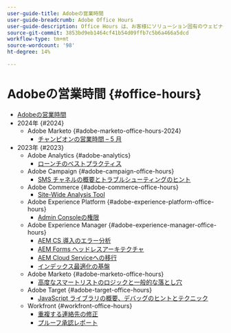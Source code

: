 ```yaml
---
user-guide-title: Adobeの営業時間
user-guide-breadcrumb: Adobe Office Hours
user-guide-description: Office Hours は、お客様にソリューション固有のウェビナーを提供することで、問題を事前に特定できるようにするアプローチです。
source-git-commit: 3853bd9eb1464cf41b54d09ffb7c5b6a466a5dcd
workflow-type: tm+mt
source-wordcount: '98'
ht-degree: 14%

---
```



# Adobeの営業時間 {#office-hours}

+ [Adobeの営業時間](overview.md)
+ 2024年 {#2024}
   + Adobe Marketo {#adobe-marketo-office-hours-2024}
      + [チャンピオンの営業時間 – 5 月](2024/champion-office-hours.md)
+ 2023年 {#2023}
   + Adobe Analytics {#adobe-analytics}
      + [ローンチのベストプラクティス](2023/launch-best-practices.md)
   + Adobe Campaign {#adobe-campaign-office-hours}
      + [SMS チャネルの概要とトラブルシューティングのヒント](2023/ac-sms-channel-overview.md)
   + Adobe Commerce {#adobe-commerce-office-hours}
      + [Site-Wide Analysis Tool](2023/site-wide-analysis-tool.md)
   + Adobe Experience Platform {#adobe-experience-platform-office-hours}
      + [Admin Consoleの権限](2023/aep-admin-console-permissions.md)
   + Adobe Experience Manager {#adobe-experience-manager-office-hours}
      + [AEM CS 導入のエラー分析](2023/aem-deployment-failures-analysis.md)
      + [AEM Forms ヘッドレスアーキテクチャ](2023/aem-forms-headless-architecture.md)
      + [AEM Cloud Serviceへの移行](2023/migration-aemcs.md)
      + [インデックス最適化の基盤](2023/optimize-indexes-aemcs.md)
   + Adobe Marketo {#adobe-marketo-office-hours}
      + [高度なスマートリストのロジックと一般的な落とし穴](2023/marketo-common-pitfalls.md)
   + Adobe Target {#adobe-target-office-hours}
      + [JavaScript ライブラリの概要、デバッグのヒントとテクニック](2023/target-debugging-tips-and-tricks.md)
   + Workfront {#workfront-office-hours}
      + [重複する連絡先の修正](2023/workfront-fix-duplicate-contacts.md)
      + [プルーフ承認レポート](2023/workfront-proof-approval-reports.md)


